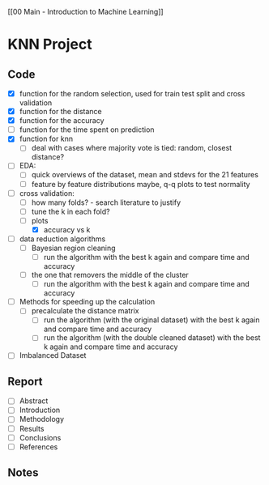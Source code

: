 [[00 Main - Introduction to Machine Learning]]
# KNN Project

## Code
- [x] function for the random selection, used for train test split and cross validation
- [x] function for the distance
- [x] function for the accuracy
- [ ] function for the time spent on prediction
- [x] function for knn
	- [ ] deal with cases where majority vote is tied: random, closest distance?
- [ ] EDA:
	- [ ] quick overviews of the dataset, mean and stdevs for the 21 features
	- [ ] feature by feature distributions maybe, q-q plots to test normality
- [ ] cross validation: 
	- [ ] how many folds? - search literature to justify
	- [ ] tune the k in each fold?
	- [ ] plots
		- [x] accuracy vs k
- [ ] data reduction algorithms
	- [ ] Bayesian region cleaning
		- [ ] run the algorithm with the best k again and compare time and accuracy
	- [ ] the one that removers the middle of the cluster 
		- [ ] run the algorithm with the best k again and compare time and accuracy
- [ ] Methods for speeding up the calculation
	- [ ] precalculate the distance matrix
		- [ ] run the algorithm (with the original dataset) with the best k again and compare time and accuracy
		- [ ] run the algorithm (with the double cleaned dataset) with the best k again and compare time and accuracy
- [ ] Imbalanced Dataset

## Report
- [ ] Abstract
- [ ] Introduction
- [ ] Methodology
- [ ] Results
- [ ] Conclusions
- [ ] References

## Notes 

